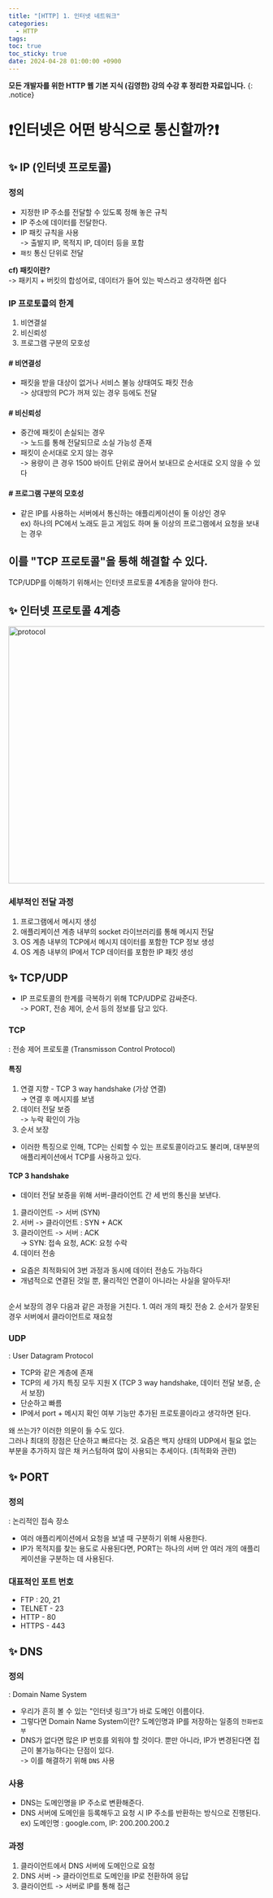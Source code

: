```yaml
---
title: "[HTTP] 1. 인터넷 네트워크"
categories:
  - HTTP
tags:
toc: true
toc_sticky: true
date: 2024-04-28 01:00:00 +0900
---
```


<strong>모든 개발자를 위한 HTTP 웹 기본 지식 (김영한) 강의 수강 후 정리한 자료입니다.</strong>
{: .notice}

# ❗인터넷은 어떤 방식으로 통신할까?❗

## ✨ IP (인터넷 프로토콜)

### 정의

- 지정한 IP 주소를 전달할 수 있도록 정해 놓은 규칙
- IP 주소에 데이터를 전달한다.
- IP 패킷 규칙을 사용
  <br/> -> 출발지 IP, 목적지 IP, 데이터 등을 포함
- `패킷` 통신 단위로 전달

<strong> cf) 패킷이란? </strong>
<br/>-> 패키지 + 버킷의 합성어로, 데이터가 들어 있는 박스라고 생각하면 쉽다

### IP 프로토콜의 한계

1. 비연결설
2. 비신뢰성
3. 프로그램 구분의 모호성

#### # 비연결성

- 패킷을 받을 대상이 없거나 서비스 불능 상태여도 패킷 전송
  <br /> -> 상대방의 PC가 꺼져 있는 경우 등에도 전달

#### # 비신뢰성

- 중간에 패킷이 손실되는 경우
  <br /> -> 노드를 통해 전달되므로 소실 가능성 존재
- 패킷이 순서대로 오지 않는 경우
  <br /> -> 용량이 큰 경우 1500 바이트 단위로 끊어서 보내므로 순서대로 오지 않을 수 있다

#### # 프로그램 구분의 모호성

- 같은 IP를 사용하는 서버에서 통신하는 애플리케이션이 둘 이상인 경우
  <br/> ex) 하나의 PC에서 노래도 듣고 게임도 하며 둘 이상의 프로그램에서 요청을 보내는 경우

## 이를 "TCP 프로토콜"을 통해 해결할 수 있다.

TCP/UDP를 이해하기 위해서는 인터넷 프로토콜 4계층을 알아야 한다.

## ✨ 인터넷 프로토콜 4계층

<img width="506" alt="protocol" src="https://github.com/ajung7038/ajung7038.github.io/assets/80907516/31ec8e31-372a-491b-97e7-bd4104e76b56">

### 세부적인 전달 과정

1. 프로그램에서 메시지 생성
2. 애플리케이션 계층 내부의 socket 라이브러리를 통해 메시지 전달
3. OS 계층 내부의 TCP에서 메시지 데이터를 포함한 TCP 정보 생성
4. OS 계층 내부의 IP에서 TCP 데이터를 포함한 IP 패킷 생성

## ✨ TCP/UDP

- IP 프로토콜의 한계를 극복하기 위해 TCP/UDP로 감싸준다.
  <br /> -> PORT, 전송 제어, 순서 등의 정보를 담고 있다.

### TCP

: 전송 제어 프로토콜 (Transmisson Control Protocol)

#### 특징

1. 연결 지향 - TCP 3 way handshake (가상 연결)
   <br /> -> 연결 후 메시지를 보냄
2. 데이터 전달 보증
   <br /> -> 누락 확인이 가능
3. 순서 보장

- 이러한 특징으로 인해, TCP는 신뢰할 수 있는 프로토콜이라고도 불리며, 대부분의 애플리케이션에서 TCP를 사용하고 있다.

#### TCP 3 handshake

- 데이터 전달 보증을 위해 서버-클라이언트 간 세 번의 통신을 보낸다.

1. 클라이언트 -> 서버 (SYN)
2. 서버 -> 클라이언트 : SYN + ACK
3. 클라이언트 -> 서버 : ACK
   <br /> -> SYN: 접속 요청, ACK: 요청 수락
4. 데이터 전송

- 요즘은 최적화되어 3번 과정과 동시에 데이터 전송도 가능하다
- 개념적으로 연결된 것일 뿐, 물리적인 연결이 아니라는 사실을 알아두자!

<br/>
순서 보장의 경우 다음과 같은 과정을 거친다.
1. 여러 개의 패킷 전송
2. 순서가 잘못된 경우 서버에서 클라이언트로 재요청

### UDP

: User Datagram Protocol

- TCP와 같은 계층에 존재
- TCP의 세 가지 특징 모두 지원 X (TCP 3 way handshake, 데이터 전달 보증, 순서 보장)
- 단순하고 빠름
- IP에서 port + 메시지 확인 여부 기능만 추가된 프로토콜이라고 생각하면 된다.

왜 쓰는가? 이러한 의문이 들 수도 있다.
<br/>그러나 최대의 장점은 단순하고 빠르다는 것. 요즘은 백지 상태의 UDP에서 필요 없는 부분을 추가하지 않은 채 커스텀하여 많이 사용되는 추세이다. (최적화와 관련)

## ✨ PORT

### 정의

: 논리적인 접속 장소

- 여러 애플리케이션에서 요청을 보낼 때 구분하기 위해 사용한다.
- IP가 목적지를 찾는 용도로 사용된다면, PORT는 하나의 서버 안 여러 개의 애플리케이션을 구분하는 데 사용된다.

### 대표적인 포트 번호

- FTP : 20, 21
- TELNET - 23
- HTTP - 80
- HTTPS - 443

## ✨ DNS

### 정의

: Domain Name System

- 우리가 흔히 볼 수 있는 "인터넷 링크"가 바로 도메인 이름이다.
- 그렇다면 Domain Name System이란? 도메인명과 IP를 저장하는 일종의 `전화번호부`
- DNS가 없다면 많은 IP 번호를 외워야 할 것이다. 뿐만 아니라, IP가 변경된다면 접근이 불가능하다는 단점이 있다.
  <br /> -> 이를 해결하기 위해 `DNS` 사용

### 사용

- DNS는 도메인명을 IP 주소로 변환해준다.
- DNS 서버에 도메인을 등록해두고 요청 시 IP 주소를 반환하는 방식으로 진행된다.
  <br /> ex) 도메인명 : google.com, IP: 200.200.200.2

### 과정

1. 클라이언트에서 DNS 서버에 도메인으로 요청
2. DNS 서버 -> 클라이언트로 도메인을 IP로 전환하여 응답
3. 클라이언트 -> 서버로 IP를 통해 접근
